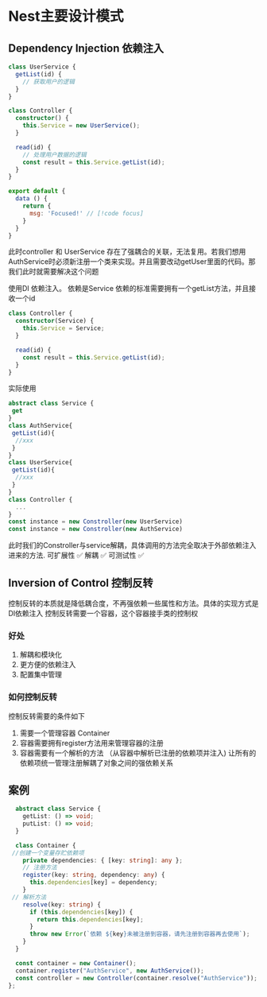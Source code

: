 # Nest主要设计模式

## Dependency Injection 依赖注入

```typescript
class UserService {
  getList(id) {
    // 获取用户的逻辑 
  }
}

class Controller {
  constructor() {
    this.Service = new UserService();
  }

  read(id) {
    // 处理用户数据的逻辑
    const result = this.Service.getList(id);  
  }
}
```

``` js
export default {
  data () {
    return {
      msg: 'Focused!' // [!code focus]
    }
  }
}

```

此时controller 和 UserService 存在了强耦合的关联，无法复用。若我们想用AuthService时必须新注册一个类来实现。并且需要改动getUser里面的代码。那我们此时就需要解决这个问题

 使用DI 依赖注入。 依赖是Service 依赖的标准需要拥有一个getList方法，并且接收一个id

```typescript
class Controller {
  constructor(Service) {
    this.Service = Service; 
  }

  read(id) {
    const result = this.Service.getList(id); 
  }
}

```

 实际使用

```typescript
abstract class Service {
 get
}
class AuthService{
 getList(id){
  //xxx
 }
}
class UserService{
 getList(id){
  //xxx
 }
}
class Controller {
  ...
}
const instance = new Constroller(new UserService)
const instance = new Constroller(new AuthService)
```

 此时我们的Constroller与service解耦，具体调用的方法完全取决于外部依赖注入进来的方法.
 可扩展性 ✅
 解耦    ✅
 可测试性 ✅

## Inversion of Control  控制反转

 控制反转的本质就是降低耦合度，不再强依赖一些属性和方法。具体的实现方式是DI依赖注入
 控制反转需要一个容器，这个容器接手类的控制权

### 好处

1. 解耦和模块化
2. 更方便的依赖注入
3. 配置集中管理

### 如何控制反转

 控制反转需要的条件如下

1. 需要一个管理容器  Container
2. 容器需要拥有register方法用来管理容器的注册
3. 容器需要有一个解析的方法 （从容器中解析已注册的依赖项并注入)
让所有的依赖项统一管理注册解耦了对象之间的强依赖关系

## 案例

```typescript
  abstract class Service {
    getList: () => void;
    putList: () => void;
  }

  class Container {
 //创建一个变量存贮依赖项
    private dependencies: { [key: string]: any };
    // 注册方法
    register(key: string, dependency: any) {
      this.dependencies[key] = dependency;
    }
 // 解析方法
    resolve(key: string) {
      if (this.dependencies[key]) {
        return this.dependencies[key];
      }
      throw new Error(`依赖 ${key}未被注册到容器，请先注册到容器再去使用`);
    }
  }

  const container = new Container();
  container.register("AuthService", new AuthService());
  const controller = new Controller(container.resolve("AuthService"));
};
```

